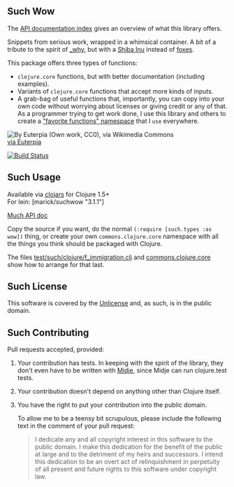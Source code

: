 ## Such Wow

The [API documentation index](http://marick.github.io/suchwow) gives an overview of what this library offers.

Snippets from serious work, wrapped in a whimsical container. A bit of a tribute to the spirit of [_why](http://en.wikipedia.org/wiki/Why_the_lucky_stiff), but with a [Shiba Inu](http://en.wikipedia.org/wiki/Shiba_Inu) instead of [foxes](http://mislav.uniqpath.com/poignant-guide/images/the.foxes-3.png).

This package offers three types of functions:
* `clojure.core` functions, but with better documentation (including examples).
* Variants of `clojure.core` functions that accept more kinds of inputs.
* A grab-bag of useful functions that, importantly, you can copy into your own code without worrying about licenses or giving credit or any of that. As a programmer trying to get work done, I use this library and others to create a ["favorite functions" namespace](https://github.com/marick/clojure-commons/blob/master/src/commons/clojure/core.clj) that I `use` everywhere.

![By Euterpia (Own work, CC0), via Wikimedia Commons](http://upload.wikimedia.org/wikipedia/commons/thumb/d/df/Doge_homemade_meme.jpg/256px-Doge_homemade_meme.jpg)     
[via Euterpia](http://commons.wikimedia.org/wiki/File:Doge_homemade_meme.jpg)

[![Build Status](https://travis-ci.org/marick/suchwow.png?branch=master)](https://travis-ci.org/marick/suchwow)

## Such Usage

Available via [clojars](https://clojars.org/marick/suchwow) for Clojure 1.5+  
For lein: [marick/suchwow "3.1.1"]     

[Much API doc](http://marick.github.io/suchwow/)

Copy the source if you want, do the normal `(:require
[such.types :as wow])` thing, or create your own `commons.clojure.core`
namespace with all the things you think should be packaged with Clojure. 

The files [test/such/clojure/f_immigration.clj](https://github.com/marick/suchwow/blob/master/test/such/f_immigration.clj) and [commons.clojure.core](https://github.com/marick/clojure-commons/blob/master/src/commons/clojure/core.clj) show how to arrange for that last.


## Such License

This software is covered by the [Unlicense](http://unlicense.org/)
and, as such, is in the public domain.

## Such Contributing

Pull requests accepted, provided:

1. Your contribution has tests. In keeping with the spirit of the library, they
   don't even have to be written with
   [Midje](https://github.com/marick/Midje), since Midje can run
   clojure.test tests.

2. Your contribution doesn't depend on anything other than Clojure itself.

3. You have the right to put your contribution into the public domain.

    To allow me to be a teensy bit scrupulous, please include the following text in
    the comment of your pull request:

    > I dedicate any and all copyright interest in this software to the
    > public domain. I make this dedication for the benefit of the public at
    > large and to the detriment of my heirs and successors. I intend this
    > dedication to be an overt act of relinquishment in perpetuity of all
    > present and future rights to this software under copyright law.

